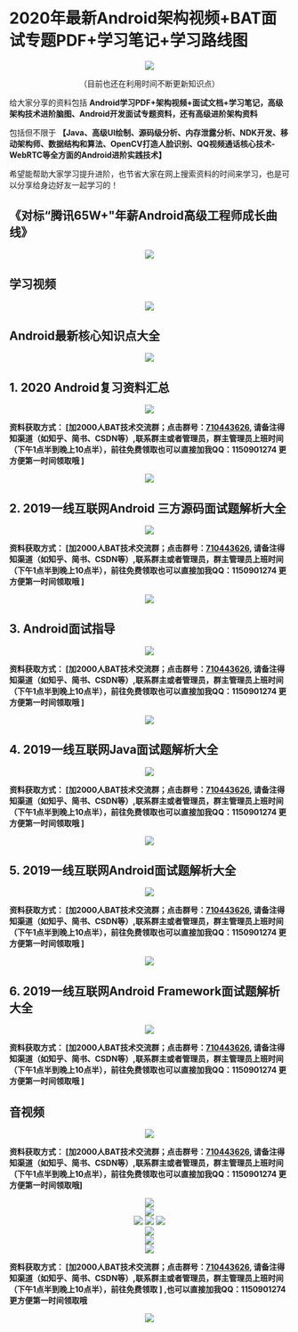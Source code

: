 # 2020年最新Android架构视频+BAT面试专题PDF+学习笔记+学习路线图

<div align=center>
<img src="https://images.gitee.com/uploads/images/2020/0903/145637_c1c45e98_8014590.png">
</div>

<p align = center>（目前也还在利用时间不断更新知识点）</p>

给大家分享的资料包括 **Android学习PDF+架构视频+面试文档+学习笔记，高级架构技术进阶脑图、Android开发面试专题资料，还有高级进阶架构资料** 



包括但不限于 **【Java、高级UI绘制、源码级分析、内存泄露分析、NDK开发、移动架构师、数据结构和算法、OpenCV打造人脸识别、QQ视频通话核心技术-WebRTC等全方面的Android进阶实践技术】** 

希望能帮助大家学习提升进阶，也节省大家在网上搜索资料的时间来学习，也是可以分享给身边好友一起学习的！

## 《对标“腾讯65W+"年薪Android高级工程师成长曲线》

<div  align = center>
<img src="https://images.gitee.com/uploads/images/2020/0903/150122_4e9d7264_8014590.png">
</div>

## 学习视频

<div  align = center>
<img src="https://images.gitee.com/uploads/images/2020/0903/150257_bf2e62a3_8014590.png">
</div>

## Android最新核心知识点大全

<div  align = center>
<img src="https://images.gitee.com/uploads/images/2020/0903/150307_b4c25629_8014590.png">
</div>

## 1. 2020 Android复习资料汇总

<div  align = center>
<img src="https://images.gitee.com/uploads/images/2020/0903/153630_d45f34d5_8014590.png">
</div>

 **资料获取方式：
[加2000人BAT技术交流群；点击群号：[710443626](https://jq.qq.com/?_wv=1027&k=k2Shzywk), 请备注得知渠道（如知乎、简书、CSDN等）,联系群主或者管理员，群主管理员上班时间（下午1点半到晚上10点半），前往免费领取也可以直接加我QQ：1150901274 更方便第一时间领取哦 ]** 

<div  align = center>
<img src="https://images.gitee.com/uploads/images/2020/1009/140329_72788f62_8014590.png">
</div>

## 2. 2019一线互联网Android 三方源码面试题解析大全

<div  align = center>
<img src="https://images.gitee.com/uploads/images/2020/0903/151538_30efe46e_8014590.png">
</div>

 **资料获取方式：
[加2000人BAT技术交流群；点击群号：[710443626](https://jq.qq.com/?_wv=1027&k=k2Shzywk), 请备注得知渠道（如知乎、简书、CSDN等）,联系群主或者管理员，群主管理员上班时间（下午1点半到晚上10点半），前往免费领取也可以直接加我QQ：1150901274 更方便第一时间领取哦 ]** 

<div  align = center>
<img src="https://images.gitee.com/uploads/images/2020/1009/140329_72788f62_8014590.png">
</div>

## 3. Android面试指导

<div  align = center>
<img src="https://images.gitee.com/uploads/images/2020/0903/151634_cba5a294_8014590.png">
</div>


 **资料获取方式：
[加2000人BAT技术交流群；点击群号：[710443626](https://jq.qq.com/?_wv=1027&k=k2Shzywk), 请备注得知渠道（如知乎、简书、CSDN等）,联系群主或者管理员，群主管理员上班时间（下午1点半到晚上10点半），前往免费领取也可以直接加我QQ：1150901274 更方便第一时间领取哦 ]** 

<div  align = center>
<img src="https://images.gitee.com/uploads/images/2020/1009/140329_72788f62_8014590.png">
</div>

## 4. 2019一线互联网Java面试题解析大全

<div  align = center>
<img src="https://images.gitee.com/uploads/images/2020/0903/152749_aa70c29a_8014590.png">
</div>

 **资料获取方式：
[加2000人BAT技术交流群；点击群号：[710443626](https://jq.qq.com/?_wv=1027&k=k2Shzywk), 请备注得知渠道（如知乎、简书、CSDN等）,联系群主或者管理员，群主管理员上班时间（下午1点半到晚上10点半），前往免费领取也可以直接加我QQ：1150901274 更方便第一时间领取哦 ]** 

<div  align = center>
<img src="https://images.gitee.com/uploads/images/2020/1009/140329_72788f62_8014590.png">
</div>

## 5. 2019一线互联网Android面试题解析大全

<div  align = center>
<img src="https://images.gitee.com/uploads/images/2020/0903/152736_08622c59_8014590.png">
</div>

 **资料获取方式：
[加2000人BAT技术交流群；点击群号：[710443626](https://jq.qq.com/?_wv=1027&k=k2Shzywk), 请备注得知渠道（如知乎、简书、CSDN等）,联系群主或者管理员，群主管理员上班时间（下午1点半到晚上10点半），前往免费领取也可以直接加我QQ：1150901274 更方便第一时间领取哦 ]** 

<div  align = center>
<img src="https://images.gitee.com/uploads/images/2020/1009/140329_72788f62_8014590.png">
</div>

## 6. 2019一线互联网Android Framework面试题解析大全

<div  align = center>
<img src="https://images.gitee.com/uploads/images/2020/0903/152802_e4eb7b86_8014590.png">
</div>

 **资料获取方式：
[加2000人BAT技术交流群；点击群号：[710443626](https://jq.qq.com/?_wv=1027&k=k2Shzywk), 请备注得知渠道（如知乎、简书、CSDN等）,联系群主或者管理员，群主管理员上班时间（下午1点半到晚上10点半），前往免费领取也可以直接加我QQ：1150901274 更方便第一时间领取哦 ]** 

## 音视频
<div  align = center>
<img src="https://images.gitee.com/uploads/images/2020/0903/163903_8d234976_8014590.png">
</div>

 **资料获取方式：
[加2000人BAT技术交流群；点击群号：[710443626](https://jq.qq.com/?_wv=1027&k=k2Shzywk), 请备注得知渠道（如知乎、简书、CSDN等）,联系群主或者管理员，群主管理员上班时间（下午1点半到晚上10点半），前往免费领取也可以直接加我QQ：1150901274 更方便第一时间领取哦]** 

<div  align = center>
<img src="https://images.gitee.com/uploads/images/2020/1009/140329_72788f62_8014590.png">
</div>

<div  align = center>
<img src="https://images.gitee.com/uploads/images/2020/0903/152929_bb135112_8014590.png">
</div>

<div  align = center>
<img src="https://images.gitee.com/uploads/images/2020/0903/152958_25726b87_8014590.png">
<img src="https://upload-images.jianshu.io/upload_images/16810022-480134fc915f32cb.png?imageMogr2/auto-orient/strip|imageView2/2/w/860/format/webp">
<img src="https://upload-images.jianshu.io/upload_images/16810022-907aae3b0f8dbe4d.png?imageMogr2/auto-orient/strip|imageView2/2/format/webp">
</div>
<div  align = center>
<img src="https://images.gitee.com/uploads/images/2020/0903/153005_d0ccc35c_8014590.png">
</div>

<div  align = center>
<img src="https://images.gitee.com/uploads/images/2020/0903/153034_2e628117_8014590.png">
</div>

<div  align = center>
<img src="https://images.gitee.com/uploads/images/2020/0903/153020_c653a849_8014590.png">
</div>
 
**资料获取方式：
[加2000人BAT技术交流群；点击群号：[710443626](https://jq.qq.com/?_wv=1027&k=k2Shzywk), 请备注得知渠道（如知乎、简书、CSDN等）,联系群主或者管理员，群主管理员上班时间（下午1点半到晚上10点半），前往免费领取 ] ,也可以直接加我QQ：1150901274 更方便第一时间领取哦**


<div  align = center>
<img src="QQ二维码.jpg">
</div>
